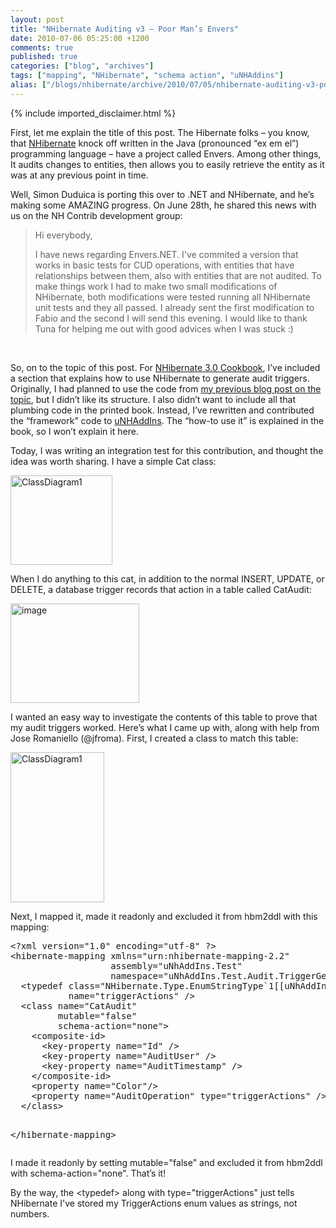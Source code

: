 ```yaml
---
layout: post
title: "NHibernate Auditing v3 – Poor Man’s Envers"
date: 2010-07-06 05:25:00 +1200
comments: true
published: true
categories: ["blog", "archives"]
tags: ["mapping", "NHibernate", "schema action", "uNHAddins"]
alias: ["/blogs/nhibernate/archive/2010/07/05/nhibernate-auditing-v3-poor-man-s-envers.aspx"]
---
```

<!-- more -->
{% include imported_disclaimer.html %}
<p>First, let me explain the title of this post. The Hibernate folks &ndash; you know, that <a target="_blank" href="http://nhforge.org">NHibernate</a> knock off written in the Java (pronounced &ldquo;ex em el&rdquo;) programming language &ndash; have a project called Envers. Among other things, It audits changes to entities, then allows you to easily retrieve the entity as it was at any previous point in time. </p>
<p>Well, Simon Duduica is porting this over to .NET and NHibernate, and he&rsquo;s making some AMAZING progress. On June 28th, he shared this news with us on the NH Contrib development group:</p>
<blockquote>
<p>Hi everybody,</p>
<p>I have news regarding Envers.NET. I've commited a version that works in basic tests for CUD operations, with entities that have relationships between them, also with entities that are not audited. To make things work I had to make two small modifications of NHibernate, both modifications were tested running all NHibernate unit tests and they all passed. I already sent the first modification to Fabio and the second I will send this evening. I would like to thank Tuna for helping me out with good advices when I was stuck :)</p>
</blockquote>
<p>&nbsp;</p>
<p>So, on to the topic of this post. For <span style="text-decoration: underline;">NHibernate 3.0 Cookbook</span>, I&rsquo;ve included a section that explains how to use NHibernate to generate audit triggers. Originally, I had planned to use the code from <a target="_blank" href="http://jasondentler.com/blog/2009/12/generate-audit-triggers-from-nhibernate-v2/">my previous blog post on the topic</a>, but I didn&rsquo;t like its structure. I also didn&rsquo;t want to include all that plumbing code in the printed book. Instead, I&rsquo;ve rewritten and contributed the &ldquo;framework&rdquo; code to <a target="_blank" href="http://code.google.com/p/unhaddins/">uNHAddIns</a>. The &ldquo;how-to use it&rdquo; is explained in the book, so I won&rsquo;t explain it here.</p>
<p>Today, I was writing an integration test for this contribution, and thought the idea was worth sharing. I have a simple Cat class:</p>
<p><img height="143" width="163" src="/cfs-file.ashx/__key/CommunityServer.Blogs.Components.WeblogFiles/nhibernate/ClassDiagram1_5F00_1E6B8C88.png" alt="ClassDiagram1" border="0" title="ClassDiagram1" style="border-right-width: 0px; display: inline; border-top-width: 0px; border-bottom-width: 0px; border-left-width: 0px" /> </p>
<p>When I do anything to this cat, in addition to the normal INSERT, UPDATE, or DELETE, a database trigger records that action in a table called CatAudit:</p>
<p><a href="/cfs-file.ashx/__key/CommunityServer.Blogs.Components.WeblogFiles/nhibernate/image_5F00_6ECD6DFB.png"><img height="159" width="206" src="/cfs-file.ashx/__key/CommunityServer.Blogs.Components.WeblogFiles/nhibernate/image_5F00_thumb_5F00_5B400E5A.png" alt="image" border="0" title="image" style="border-right-width: 0px; display: inline; border-top-width: 0px; border-bottom-width: 0px; border-left-width: 0px" /></a> </p>
<p>I wanted an easy way to investigate the contents of this table to prove that my audit triggers worked. Here&rsquo;s what I came up with, along with help from Jose Romaniello (@jfroma). First, I created a class to match this table:</p>
<p><a href="/cfs-file.ashx/__key/CommunityServer.Blogs.Components.WeblogFiles/nhibernate/ClassDiagram1_5F00_60AE7EFE.png"><img height="240" width="150" src="/cfs-file.ashx/__key/CommunityServer.Blogs.Components.WeblogFiles/nhibernate/ClassDiagram1_5F00_thumb_5F00_65B0BCAD.png" alt="ClassDiagram1" border="0" title="ClassDiagram1" style="border-right-width: 0px; display: inline; border-top-width: 0px; border-bottom-width: 0px; border-left-width: 0px" /></a> </p>
<p>Next, I mapped it, made it readonly and excluded it from hbm2ddl with this mapping:</p>
<pre class="brush:xml">&lt;?xml version="1.0" encoding="utf-8" ?&gt;
&lt;hibernate-mapping xmlns="urn:nhibernate-mapping-2.2"
				   assembly="uNhAddIns.Test"
				   namespace="uNhAddIns.Test.Audit.TriggerGenerator"&gt;
  &lt;typedef class="NHibernate.Type.EnumStringType`1[[uNhAddIns.Audit.TriggerGenerator.TriggerActions, uNhAddIns]], NHibernate"
           name="triggerActions" /&gt;
  &lt;class name="CatAudit" 
         mutable="false"
         schema-action="none"&gt;
    &lt;composite-id&gt;
      &lt;key-property name="Id" /&gt;
      &lt;key-property name="AuditUser" /&gt;
      &lt;key-property name="AuditTimestamp" /&gt;
    &lt;/composite-id&gt;
    &lt;property name="Color"/&gt;
    &lt;property name="AuditOperation" type="triggerActions" /&gt;
  &lt;/class&gt;
	
&lt;/hibernate-mapping&gt;</pre>
<p>I made it readonly by setting mutable="false" and excluded it from hbm2ddl with schema-action="none". That&rsquo;s it!</p>
<p>By the way, the &lt;typedef&gt; along with type="triggerActions" just tells NHibernate I've stored my TriggerActions enum values as strings, not numbers.</p>
